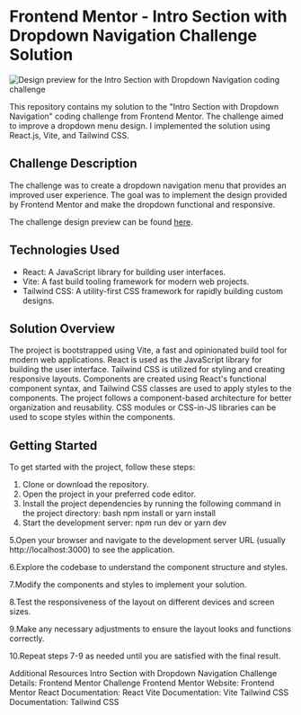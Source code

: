 # Frontend Mentor - Intro Section with Dropdown Navigation Challenge Solution

![Design preview for the Intro Section with Dropdown Navigation coding challenge](./design/desktop-preview.jpg)

This repository contains my solution to the "Intro Section with Dropdown Navigation" coding challenge from Frontend Mentor. The challenge aimed to improve a dropdown menu design. I implemented the solution using React.js, Vite, and Tailwind CSS.

## Challenge Description

The challenge was to create a dropdown navigation menu that provides an improved user experience. The goal was to implement the design provided by Frontend Mentor and make the dropdown functional and responsive.

The challenge design preview can be found [here](./design/desktop-preview.jpg).

## Technologies Used

- React: A JavaScript library for building user interfaces.
- Vite: A fast build tooling framework for modern web projects.
- Tailwind CSS: A utility-first CSS framework for rapidly building custom designs.

## Solution Overview

The project is bootstrapped using Vite, a fast and opinionated build tool for modern web applications. React is used as the JavaScript library for building the user interface. Tailwind CSS is utilized for styling and creating responsive layouts. Components are created using React's functional component syntax, and Tailwind CSS classes are used to apply styles to the components. The project follows a component-based architecture for better organization and reusability. CSS modules or CSS-in-JS libraries can be used to scope styles within the components.

## Getting Started

To get started with the project, follow these steps:

1. Clone or download the repository.
2. Open the project in your preferred code editor.
3. Install the project dependencies by running the following command in the project directory:
   bash
   npm install
or yarn install
4. Start the development server:
npm run dev or yarn dev


5.Open your browser and navigate to the development server URL (usually http://localhost:3000) to see the application.

6.Explore the codebase to understand the component structure and styles.

7.Modify the components and styles to implement your solution.

8.Test the responsiveness of the layout on different devices and screen sizes.

9.Make any necessary adjustments to ensure the layout looks and functions correctly.

10.Repeat steps 7-9 as needed until you are satisfied with the final result.

Additional Resources
Intro Section with Dropdown Navigation Challenge Details: Frontend Mentor Challenge
Frontend Mentor Website: Frontend Mentor
React Documentation: React
Vite Documentation: Vite
Tailwind CSS Documentation: Tailwind CSS
